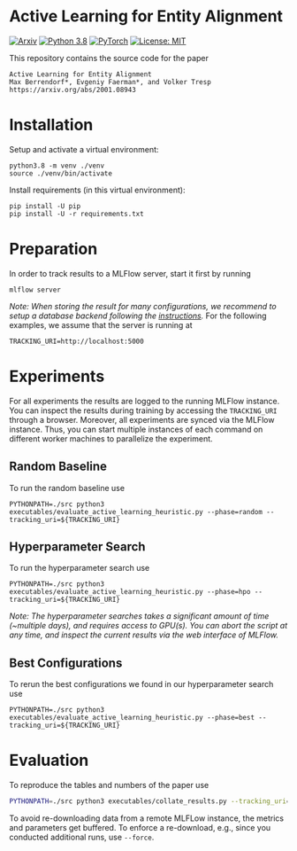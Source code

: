 # Active Learning for Entity Alignment

[![Arxiv](https://img.shields.io/badge/arXiv-2001.08943-b31b1b)](https://arxiv.org/abs/2001.08943)
[![Python 3.8](https://img.shields.io/badge/Python-3.8-2d618c?logo=python)](https://docs.python.org/3.8/)
[![PyTorch](https://img.shields.io/badge/Made%20with-PyTorch-ee4c2c?logo=pytorch)](https://pytorch.org/docs/stable/index.html)
[![License: MIT](https://img.shields.io/badge/License-MIT-green.svg)](https://opensource.org/licenses/MIT)

This repository contains the source code for the paper

```
Active Learning for Entity Alignment
Max Berrendorf*, Evgeniy Faerman*, and Volker Tresp
https://arxiv.org/abs/2001.08943
```

# Installation

Setup and activate a virtual environment:

```shell script
python3.8 -m venv ./venv
source ./venv/bin/activate
```

Install requirements (in this virtual environment):

```shell script
pip install -U pip
pip install -U -r requirements.txt
```

# Preparation

In order to track results to a MLFlow server, start it first by running

```shell script
mlflow server
```

_Note: When storing the result for many configurations, we recommend to setup a database backend following the [instructions](https://mlflow.org/docs/latest/tracking.html)._
For the following examples, we assume that the server is running at

```shell script
TRACKING_URI=http://localhost:5000
```

# Experiments

For all experiments the results are logged to the running MLFlow instance. You can inspect the results during training by accessing the `TRACKING_URI` through a browser.
Moreover, all experiments are synced via the MLFlow instance.
Thus, you can start multiple instances of each command on different worker machines to parallelize the experiment.

## Random Baseline

To run the random baseline use

```shell script
PYTHONPATH=./src python3 executables/evaluate_active_learning_heuristic.py --phase=random --tracking_uri=${TRACKING_URI}
```

## Hyperparameter Search

To run the hyperparameter search use

```shell script
PYTHONPATH=./src python3 executables/evaluate_active_learning_heuristic.py --phase=hpo --tracking_uri=${TRACKING_URI}
```

_Note: The hyperparameter searches takes a significant amount of time (~multiple days), and requires access to GPU(s). You can abort the script at any time, and inspect the current results via the web interface of MLFlow._

## Best Configurations

To rerun the best configurations we found in our hyperparameter search use

```shell script
PYTHONPATH=./src python3 executables/evaluate_active_learning_heuristic.py --phase=best --tracking_uri=${TRACKING_URI}
```

# Evaluation

To reproduce the tables and numbers of the paper use

```bash
PYTHONPATH=./src python3 executables/collate_results.py --tracking_uri=${TRACKING_URI}
```

To avoid re-downloading data from a remote MLFLow instance, the metrics and parameters get buffered. To enforce a re-download, e.g., since you conducted additional runs, use `--force`.
